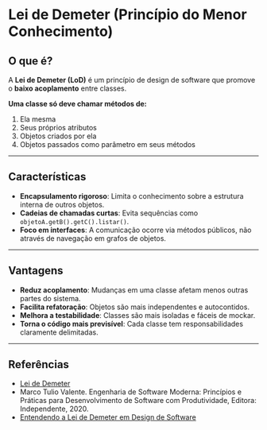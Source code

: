 # Lei de Demeter (Princípio do Menor Conhecimento)

## O que é?

A **Lei de Demeter (LoD)** é um princípio de design de software que promove o **baixo acoplamento** entre classes.

**Uma classe só deve chamar métodos de:**  
1. Ela mesma  
2. Seus próprios atributos  
3. Objetos criados por ela  
4. Objetos passados como parâmetro em seus métodos  

---

## Características

- **Encapsulamento rigoroso**: Limita o conhecimento sobre a estrutura interna de outros objetos.
- **Cadeias de chamadas curtas**: Evita sequências como `objetoA.getB().getC().listar()`.
- **Foco em interfaces**: A comunicação ocorre via métodos públicos, não através de navegação em grafos de objetos.

---

## Vantagens

- **Reduz acoplamento**: Mudanças em uma classe afetam menos outras partes do sistema.
- **Facilita refatoração**: Objetos são mais independentes e autocontidos.
- **Melhora a testabilidade**: Classes são mais isoladas e fáceis de mockar.
- **Torna o código mais previsível**: Cada classe tem responsabilidades claramente delimitadas.

---

## Referências

- [Lei de Demeter](https://dev.to/ino_gu/lei-de-demeter-4ldf)
- Marco Tulio Valente. Engenharia de Software Moderna: Princípios e Práticas para Desenvolvimento de Software com Produtividade, Editora: Independente, 2020. 
- [Entendendo a Lei de Demeter em Design de Software](https://dev.to/diegobrandao/entendendo-a-lei-de-demeter-em-design-de-software-3p5g)
